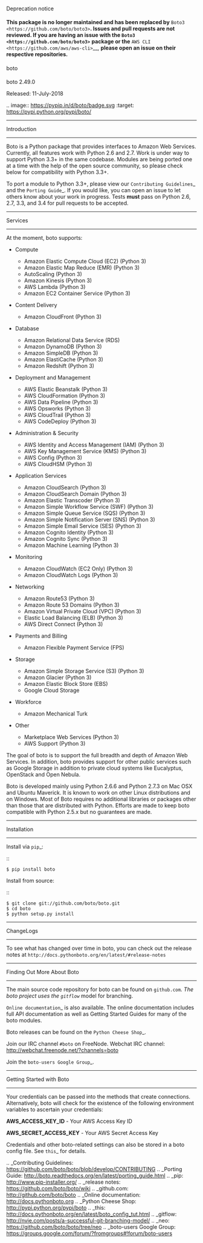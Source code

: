 ####
Deprecation notice
####

**This package is no longer maintained and has been replaced by** `Boto3 <https://github.com/boto/boto3>`__.
**Issues and pull requests are not reviewed. If you are having an issue with the** `Boto3 <https://github.com/boto/boto3>`__ **package or the** `AWS CLI <https://github.com/aws/aws-cli>`__, **please open an issue on their respective repositories.**

####
boto
####
boto 2.49.0

Released: 11-July-2018

.. image:: https://pypip.in/d/boto/badge.svg
        :target: https://pypi.python.org/pypi/boto/


************
Introduction
************

Boto is a Python package that provides interfaces to Amazon Web Services.
Currently, all features work with Python 2.6 and 2.7. Work is under way to
support Python 3.3+ in the same codebase. Modules are being ported one at
a time with the help of the open source community, so please check below
for compatibility with Python 3.3+.

To port a module to Python 3.3+, please view our `Contributing Guidelines`_
and the `Porting Guide`_. If you would like, you can open an issue to let
others know about your work in progress. Tests **must** pass on Python
2.6, 2.7, 3.3, and 3.4 for pull requests to be accepted.


********
Services
********

At the moment, boto supports:

* Compute

  * Amazon Elastic Compute Cloud (EC2) (Python 3)
  * Amazon Elastic Map Reduce (EMR) (Python 3)
  * AutoScaling (Python 3)
  * Amazon Kinesis (Python 3)
  * AWS Lambda (Python 3)
  * Amazon EC2 Container Service (Python 3)

* Content Delivery

  * Amazon CloudFront (Python 3)

* Database

  * Amazon Relational Data Service (RDS)
  * Amazon DynamoDB (Python 3)
  * Amazon SimpleDB (Python 3)
  * Amazon ElastiCache (Python 3)
  * Amazon Redshift (Python 3)

* Deployment and Management

  * AWS Elastic Beanstalk (Python 3)
  * AWS CloudFormation (Python 3)
  * AWS Data Pipeline (Python 3)
  * AWS Opsworks (Python 3)
  * AWS CloudTrail (Python 3)
  * AWS CodeDeploy (Python 3)

* Administration & Security

  * AWS Identity and Access Management (IAM) (Python 3)
  * AWS Key Management Service (KMS) (Python 3)
  * AWS Config (Python 3)
  * AWS CloudHSM (Python 3)

* Application Services

  * Amazon CloudSearch (Python 3)
  * Amazon CloudSearch Domain (Python 3)
  * Amazon Elastic Transcoder (Python 3)
  * Amazon Simple Workflow Service (SWF) (Python 3)
  * Amazon Simple Queue Service (SQS) (Python 3)
  * Amazon Simple Notification Server (SNS) (Python 3)
  * Amazon Simple Email Service (SES) (Python 3)
  * Amazon Cognito Identity (Python 3)
  * Amazon Cognito Sync (Python 3)
  * Amazon Machine Learning (Python 3)

* Monitoring

  * Amazon CloudWatch (EC2 Only) (Python 3)
  * Amazon CloudWatch Logs (Python 3)

* Networking

  * Amazon Route53 (Python 3)
  * Amazon Route 53 Domains (Python 3)
  * Amazon Virtual Private Cloud (VPC) (Python 3)
  * Elastic Load Balancing (ELB) (Python 3)
  * AWS Direct Connect (Python 3)

* Payments and Billing

  * Amazon Flexible Payment Service (FPS)

* Storage

  * Amazon Simple Storage Service (S3) (Python 3)
  * Amazon Glacier (Python 3)
  * Amazon Elastic Block Store (EBS)
  * Google Cloud Storage

* Workforce

  * Amazon Mechanical Turk

* Other

  * Marketplace Web Services (Python 3)
  * AWS Support (Python 3)

The goal of boto is to support the full breadth and depth of Amazon
Web Services.  In addition, boto provides support for other public
services such as Google Storage in addition to private cloud systems
like Eucalyptus, OpenStack and Open Nebula.

Boto is developed mainly using Python 2.6.6 and Python 2.7.3 on Mac OSX
and Ubuntu Maverick.  It is known to work on other Linux distributions
and on Windows.  Most of Boto requires no additional libraries or packages
other than those that are distributed with Python.  Efforts are made
to keep boto compatible with Python 2.5.x but no guarantees are made.

************
Installation
************

Install via `pip`_:

::

    $ pip install boto

Install from source:

::

    $ git clone git://github.com/boto/boto.git
    $ cd boto
    $ python setup.py install

**********
ChangeLogs
**********

To see what has changed over time in boto, you can check out the
release notes at `http://docs.pythonboto.org/en/latest/#release-notes`

***************************
Finding Out More About Boto
***************************

The main source code repository for boto can be found on `github.com`_.
The boto project uses the `gitflow`_ model for branching.

`Online documentation`_ is also available. The online documentation includes
full API documentation as well as Getting Started Guides for many of the boto
modules.

Boto releases can be found on the `Python Cheese Shop`_.

Join our IRC channel `#boto` on FreeNode.
Webchat IRC channel: http://webchat.freenode.net/?channels=boto

Join the `boto-users Google Group`_.

*************************
Getting Started with Boto
*************************

Your credentials can be passed into the methods that create
connections.  Alternatively, boto will check for the existence of the
following environment variables to ascertain your credentials:

**AWS_ACCESS_KEY_ID** - Your AWS Access Key ID

**AWS_SECRET_ACCESS_KEY** - Your AWS Secret Access Key

Credentials and other boto-related settings can also be stored in a
boto config file.  See `this`_ for details.

.. _Contributing Guidelines: https://github.com/boto/boto/blob/develop/CONTRIBUTING
.. _Porting Guide: http://boto.readthedocs.org/en/latest/porting_guide.html
.. _pip: http://www.pip-installer.org/
.. _release notes: https://github.com/boto/boto/wiki
.. _github.com: http://github.com/boto/boto
.. _Online documentation: http://docs.pythonboto.org
.. _Python Cheese Shop: http://pypi.python.org/pypi/boto
.. _this: http://docs.pythonboto.org/en/latest/boto_config_tut.html
.. _gitflow: http://nvie.com/posts/a-successful-git-branching-model/
.. _neo: https://github.com/boto/boto/tree/neo
.. _boto-users Google Group: https://groups.google.com/forum/?fromgroups#!forum/boto-users
